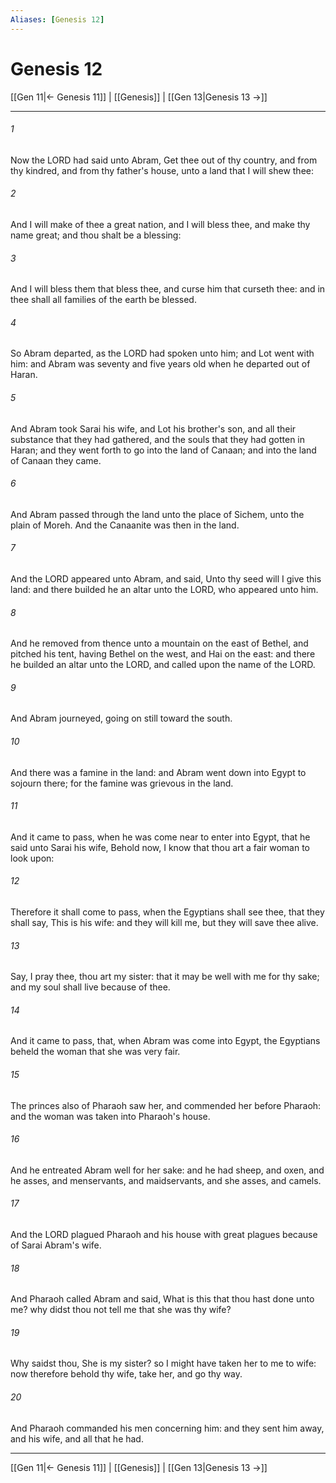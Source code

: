 ```yaml
---
Aliases: [Genesis 12]
---
```

# Genesis 12

[[Gen 11|← Genesis 11]] | [[Genesis]] | [[Gen 13|Genesis 13 →]]
***



###### 1 
Now the LORD had said unto Abram, Get thee out of thy country, and from thy kindred, and from thy father's house, unto a land that I will shew thee: 

###### 2 
And I will make of thee a great nation, and I will bless thee, and make thy name great; and thou shalt be a blessing: 

###### 3 
And I will bless them that bless thee, and curse him that curseth thee: and in thee shall all families of the earth be blessed. 

###### 4 
So Abram departed, as the LORD had spoken unto him; and Lot went with him: and Abram was seventy and five years old when he departed out of Haran. 

###### 5 
And Abram took Sarai his wife, and Lot his brother's son, and all their substance that they had gathered, and the souls that they had gotten in Haran; and they went forth to go into the land of Canaan; and into the land of Canaan they came. 

###### 6 
And Abram passed through the land unto the place of Sichem, unto the plain of Moreh. And the Canaanite was then in the land. 

###### 7 
And the LORD appeared unto Abram, and said, Unto thy seed will I give this land: and there builded he an altar unto the LORD, who appeared unto him. 

###### 8 
And he removed from thence unto a mountain on the east of Bethel, and pitched his tent, having Bethel on the west, and Hai on the east: and there he builded an altar unto the LORD, and called upon the name of the LORD. 

###### 9 
And Abram journeyed, going on still toward the south. 

###### 10 
And there was a famine in the land: and Abram went down into Egypt to sojourn there; for the famine was grievous in the land. 

###### 11 
And it came to pass, when he was come near to enter into Egypt, that he said unto Sarai his wife, Behold now, I know that thou art a fair woman to look upon: 

###### 12 
Therefore it shall come to pass, when the Egyptians shall see thee, that they shall say, This is his wife: and they will kill me, but they will save thee alive. 

###### 13 
Say, I pray thee, thou art my sister: that it may be well with me for thy sake; and my soul shall live because of thee. 

###### 14 
And it came to pass, that, when Abram was come into Egypt, the Egyptians beheld the woman that she was very fair. 

###### 15 
The princes also of Pharaoh saw her, and commended her before Pharaoh: and the woman was taken into Pharaoh's house. 

###### 16 
And he entreated Abram well for her sake: and he had sheep, and oxen, and he asses, and menservants, and maidservants, and she asses, and camels. 

###### 17 
And the LORD plagued Pharaoh and his house with great plagues because of Sarai Abram's wife. 

###### 18 
And Pharaoh called Abram and said, What is this that thou hast done unto me? why didst thou not tell me that she was thy wife? 

###### 19 
Why saidst thou, She is my sister? so I might have taken her to me to wife: now therefore behold thy wife, take her, and go thy way. 

###### 20 
And Pharaoh commanded his men concerning him: and they sent him away, and his wife, and all that he had.

***
[[Gen 11|← Genesis 11]] | [[Genesis]] | [[Gen 13|Genesis 13 →]]
